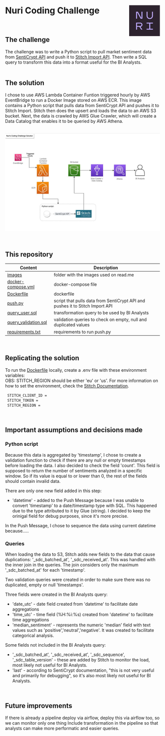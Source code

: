 # Nuri Coding Challenge <img align="right" width="100" height="100" src="images/logo.jpeg">
<br />

## The challenge

The challenge was to write a Python script to pull market sentiment data from [SentiCrypt API](https://senticrypt.com/) and push it to [Stitch Import API](https://www.stitchdata.com/docs/developers/import-api/). Then write a SQL query to transform this data into a format useful for the BI Analysts. <br /><br />

## The solution

I chose to use AWS Lambda Container Funtion triggered hourly by AWS EventBridge to run a Docker Image stored on AWS ECR. This image contains a Python script that pulls data from SentiCrypt API and pushes it to Stitch Import. Stitch then does the upsert and loads the data to an AWS S3 bucket. Next, the data is crawled by AWS Glue Crawler, which will create a Data Catalog that enables it to be queried by AWS Athena. <br /><br />

![Solution's Archictecture](images/architecture.jpeg)

<br />

## This repository 

| Content                  | Description |
| ------                   | ------ |
| [images]()               | folder with the images used on read.me |
| [docker-compose.yml]()   | docker-compose file |
| [Dockerfile]()           | dockerfile |
| [push.py]()              | script that pulls data from SentiCrypt API and pushes it to Stitch Import API |
| [query_user.sql]()       | transformation query to be used by BI Analysts |
| [query_validation.sql]() | validation queries to check on empty, null and duplicated values |
| [requirements.txt]()     | requirements to run push.py|

<br />

## Replicating the solution 

To run the [Dockerfile](Dockerfile) locally, create a .env file with these environment variables:<br />
OBS: STITCH_REGION should be either 'eu' or 'us'. For more information on how to set the environment, check the [Stitch Documentation](https://www.stitchdata.com/docs/developers/import-api/guides/quick-start).<br />
```
 STITCH_CLIENT_ID = 
 STITCH_TOKEN = 
 STITCH_REGION = 
```

<br />

## Important assumptions and decisions made 

### Python script

Because this data is aggregated by 'timestamp', I chose to create a validation function to check if there are any null or empty timestamps before loading the data. I also decided to check the field 'count'. This field is supposed to return the number of sentiments analyzed in a specific window. So if its value is equal to or lower than 0, the rest of the fields should contain invalid data.

There are only one new field added in this step:
- 'datetime' - added to the Push Message because I was unable to convert 'timestamp' to a date/timestamp type with SQL. This happened due to the type attributed to it by Glue (string). I decided to keep the orinigal field for debug purposes, since it's more precise. 

In the Push Message, I chose to sequence the data using current datetime because.....


### Queries

When loading the data to S3, Stitch adds new fields to the data that cause duplications: '_sdc_batched_at', '_sdc_received_at'. This was handled with the inner join in the queries. The join considers only the maximum '_sdc_batched_at' for each 'timestamp'.

Two validation queries were created in order to make sure there was no duplicated, empty or null 'timestamps'.

Three fields were created in the BI Analysts query:
 - 'date_utc' - date field created from 'datetime' to facilitate date aggregations
 - 'time_utc' - time field (%H:%i:%s) created from 'datetime' to facilitate time aggregations
 - 'median_sentiment' - represents the numeric 'median' field with text values such as 'positive','neutral','negative'. It was created to facilitate categorical analysis. 

Some fields not included in the BI Analysts query:
 - '_sdc_batched_at', '_sdc_received_at', '_sdc_sequence', '_sdc_table_version' - these are added by Stitch to monitor the load, most likely not useful for BI Analysts.
 - 'last' - according to SentiCrypt documentation, "this is not very useful and primarily for debugging", so it's also most likely not useful for BI Analysts.

<br />

## Future improvements

If there is already a pipeline deploy via airflow, deploy this via airflow too, so we can monitor only one thing
Include transformation in the pipeline so that analysts can make more performatic and easier queries.

